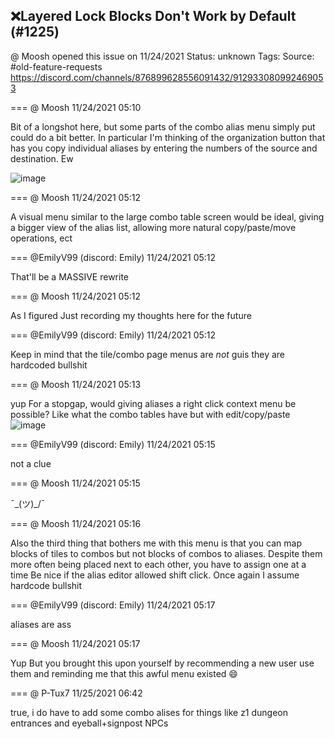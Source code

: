 ## ❌Layered Lock Blocks Don't Work by Default (#1225)
@ Moosh opened this issue on 11/24/2021
Status: unknown
Tags: 
Source: #old-feature-requests https://discord.com/channels/876899628556091432/912933080992469053


=== @ Moosh 11/24/2021 05:10

Bit of a longshot here, but some parts of the combo alias menu simply put could do a bit better. In particular I'm thinking of the organization button that has you copy individual aliases by entering the numbers of the source and destination. Ew

![image](https://cdn.discordapp.com/attachments/912933080992469053/912933098654662666/unknown.png?ex=65e7fab4&is=65d585b4&hm=d4e6aefa8560a0daaa7a58a2496ce92ce5c58413e0444c5074bbb62046777c79&)

=== @ Moosh 11/24/2021 05:12

A visual menu similar to the large combo table screen would be ideal, giving a bigger view of the alias list, allowing more natural copy/paste/move operations, ect

=== @EmilyV99 (discord: Emily) 11/24/2021 05:12

That'll be a MASSIVE rewrite

=== @ Moosh 11/24/2021 05:12

As I figured
Just recording my thoughts here for the future

=== @EmilyV99 (discord: Emily) 11/24/2021 05:12

Keep in mind that the tile/combo page menus are *not* guis
they are hardcoded bullshit

=== @ Moosh 11/24/2021 05:13

yup
For a stopgap, would giving aliases a right click context menu be possible?
Like what the combo tables have but with edit/copy/paste
![image](https://cdn.discordapp.com/attachments/912933080992469053/912934220505165854/unknown.png?ex=65e7fbbf&is=65d586bf&hm=8a65c4f18ceba7567894c0e25f9dbe05c1295ac93125e276b71dc655cfccc713&)

=== @EmilyV99 (discord: Emily) 11/24/2021 05:15

not a clue

=== @ Moosh 11/24/2021 05:15

¯\_(ツ)_/¯

=== @ Moosh 11/24/2021 05:16

Also the third thing that bothers me with this menu is that you can map blocks of tiles to combos but not blocks of combos to aliases. Despite them more often being placed next to each other, you have to assign one at a time
Be nice if the alias editor allowed shift click. Once again I assume hardcode bullshit

=== @EmilyV99 (discord: Emily) 11/24/2021 05:17

aliases are ass

=== @ Moosh 11/24/2021 05:17

Yup
But you brought this upon yourself by recommending a new user use them and reminding me that this awful menu existed 😄

=== @ P-Tux7 11/25/2021 06:42

true, i do have to add some combo alises for things like z1 dungeon entrances and eyeball+signpost NPCs
